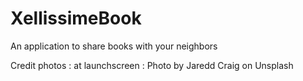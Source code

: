 # XellissimeBook
An application to share books with your neighbors

Credit photos : at launchscreen : Photo by Jaredd Craig on Unsplash
